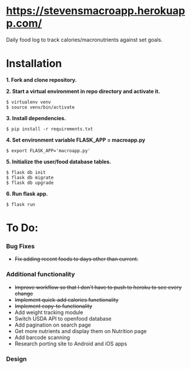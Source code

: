# https://stevensmacroapp.herokuapp.com/
Daily food log to track calories/macronutrients against set goals.

# Installation

**1. Fork and clone repository.**

**2. Start a virtual environment in repo directory and activate it.**
```
$ virtualenv venv
$ source venv/bin/activate
```

**3. Install dependencies.**
```
$ pip install -r requirements.txt
```

**4. Set environment variable FLASK_APP = macroapp.py**
```
$ export FLASK_APP='macroapp.py'
```

**5. Initialize the user/food database tables.**
```
$ flask db init
$ flask db migrate
$ flask db upgrade
```

**6. Run flask app.**
```
$ flask run
```

# To Do:

### Bug Fixes
- ~~Fix adding recent foods to days other than current.~~

### Additional functionality
- ~~Improve workflow so that I don't have to push to heroku to see every change~~
- ~~Implement quick-add calories functionality~~
- ~~Implement copy-to functionality~~
- Add weight tracking module
- Switch USDA API to openfood database
- Add pagination on search page
- Get more nutrients and display them on Nutrition page
- Add barcode scanning
- Research porting site to Android and iOS apps

### Design

